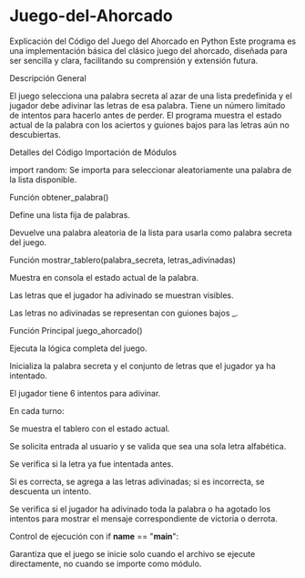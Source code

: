 # Juego-del-Ahorcado
Explicación del Código del Juego del Ahorcado en Python
Este programa es una implementación básica del clásico juego del ahorcado, diseñada para ser sencilla y clara, facilitando su comprensión y extensión futura.

Descripción General

El juego selecciona una palabra secreta al azar de una lista predefinida y el jugador debe adivinar las letras de esa palabra. Tiene un número limitado de intentos para hacerlo antes de perder. El programa muestra el estado actual de la palabra con los aciertos y guiones bajos para las letras aún no descubiertas.

Detalles del Código
Importación de Módulos

import random: Se importa para seleccionar aleatoriamente una palabra de la lista disponible.

Función obtener_palabra()

Define una lista fija de palabras.

Devuelve una palabra aleatoria de la lista para usarla como palabra secreta del juego.

Función mostrar_tablero(palabra_secreta, letras_adivinadas)

Muestra en consola el estado actual de la palabra.

Las letras que el jugador ha adivinado se muestran visibles.

Las letras no adivinadas se representan con guiones bajos _.

Función Principal juego_ahorcado()

Ejecuta la lógica completa del juego.

Inicializa la palabra secreta y el conjunto de letras que el jugador ya ha intentado.

El jugador tiene 6 intentos para adivinar.

En cada turno:

Se muestra el tablero con el estado actual.

Se solicita entrada al usuario y se valida que sea una sola letra alfabética.

Se verifica si la letra ya fue intentada antes.

Si es correcta, se agrega a las letras adivinadas; si es incorrecta, se descuenta un intento.

Se verifica si el jugador ha adivinado toda la palabra o ha agotado los intentos para mostrar el mensaje correspondiente de victoria o derrota.

Control de ejecución con if __name__ == "__main__":

Garantiza que el juego se inicie solo cuando el archivo se ejecute directamente, no cuando se importe como módulo.
